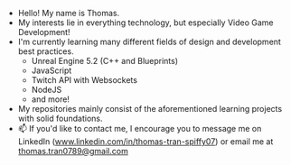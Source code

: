- Hello! My name is Thomas.
- My interests lie in everything technology, but especially Video Game Development!
- I'm currently learning many different fields of design and development best practices.
    - Unreal Engine 5.2 (C++ and Blueprints)
    - JavaScript
    - Twitch API with Websockets
    - NodeJS 
    - and more! 
- My repositories mainly consist of the aforementioned learning projects with solid foundations.
- 📫 If you'd like to contact me, I encourage you to message me on LinkedIn (www.linkedin.com/in/thomas-tran-spiffy07) or email me at thomas.tran0789@gmail.com

<!---
Spiffy07/Spiffy07 is a ✨ special ✨ repository because its `README.md` (this file) appears on your GitHub profile.
You can click the Preview link to take a look at your changes.
--->

